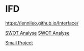 # IFD
https://lennileo.github.io/Interface/

<a href="https://www.youtube.com/watch?v=tI4HUvLsJCk&ab_channel=TheMightyLenni">SWOT Analyse</a>
<a href="https://github.com/LenniLeo/Interface/blob/main/Interface%20Aufgabe%202%20Wallet%20(2).pdf">SWOT Analyse</a>

<a href="https://www.youtube.com/watch?v=jGdi9kl1lNw&ab_channel=TheMightyLenni">Small Project</a>
